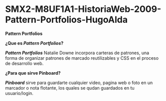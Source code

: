 # SMX2-M8UF1A1-HistoriaWeb-2009-Pattern-Portfolios-HugoAlda

**Pattern Portfolios**

**¿Que es _**Pattern Portfolios**_?**

_**Pattern Portfolios**_ Natalie Downe incorpora carteras de patrones, una forma de organizar patrones de marcado reutilizables y CSS en el proceso de desarrollo web.

**¿Para que sirve Pinboard?**

_**Pinboard**_ sirve para guardarte cualquier video, pagina web o foto en un marcador o nota flotante, los quales se qudan guardados en tu usuario/login.

